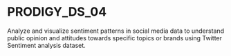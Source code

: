 # PRODIGY_DS_04
Analyze and visualize sentiment patterns in social media data to understand public opinion and attitudes towards specific topics or brands using Twitter Sentiment analysis dataset.
